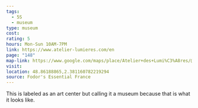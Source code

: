 ```yaml
---
tags:
  - 5S
  - museum
type: museum
cost: 
rating: 5
hours: Mon-Sun 10AM-7PM
link: https://www.atelier-lumieres.com/en
page: "148"
map-link: https://www.google.com/maps/place/Atelier+des+Lumi%C3%A8res/@48.8616185,2.3782381,17z/data=!3m1!4b1!4m6!3m5!1s0x47e66df0dcd89465:0xe6f9d92ace6637ea!8m2!3d48.861615!4d2.380813!16s%2Fg%2F11f7r5yn26?entry=ttu
visit: 
location: 48.86188865,2.381160782219294
source: Fodor's Essential France
---
```

This is labeled as an art center but calling it a museum because that is what it looks like.